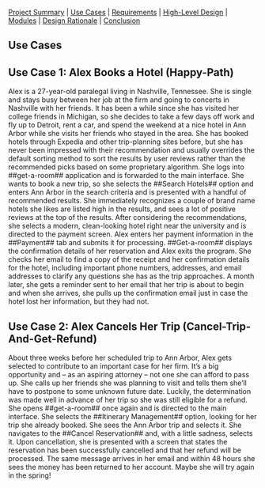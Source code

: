 [Project Summary](index.md) | [Use Cases](use_cases.md) | [Requirements](requirements.md) | [High-Level Design](high_level_design.md) | [Modules](modules.md) | [Design Rationale](design_rationale.md) | [Conclusion](conclusion.md)

## Use Cases

## Use Case 1: Alex Books a Hotel (Happy-Path)

Alex is a 27-year-old paralegal living in Nashville, Tennessee. She is single and stays busy between her job at the firm and going to concerts in Nashville with her friends. It has been a while since she has visited her college friends in Michigan, so she decides to take a few days off work and fly up to Detroit, rent a car, and spend the weekend at a nice hotel in Ann Arbor while she visits her friends who stayed in the area. She has booked hotels through Expedia and other trip-planning sites before, but she has never been impressed with their recommendation and usually overrides the default sorting method to sort the results by user reviews rather than the recommended picks based on some proprietary algorithm. She logs into ##get-a-room## application and is forwarded to the main interface. She wants to book a new trip, so she selects the ##Search Hotels## option and enters Ann Arbor in the search criteria and is presented with a handful of recommended results. She immediately recognizes a couple of brand name hotels she likes are listed high in the results, and sees a lot of positive reviews at the top of the results. After considering the recommendations, she selects a modern, clean-looking hotel right near the university and is directed to the payment screen. Alex enters her payment information in the ##Payment## tab and submits it for processing. ##Get-a-room## displays the confirmation details of her reservation and Alex exits the program. She checks her email to find a copy of the receipt and her confirmation details for the hotel, including important phone numbers, addresses, and email addresses to clarify any questions she has as the trip approaches. A month later, she gets a reminder sent to her email that her trip is about to begin and when she arrives, she pulls up the confirmation email just in case the hotel lost her information, but they had not.

## Use Case 2: Alex Cancels Her Trip (Cancel-Trip-And-Get-Refund)

About three weeks before her scheduled trip to Ann Arbor, Alex gets selected to contribute to an important case for her firm. It’s a big opportunity and – as an aspiring attorney – not one she can afford to pass up. She calls up her friends she was planning to visit and tells them she’ll have to postpone to some unknown future date. Luckily, the determination was made well in advance of her trip so she was still eligible for a refund. She opens ##get-a-room## once again and is directed to the main interface. She selects the ##Itinerary Management## option, looking for her trip she already booked. She sees the Ann Arbor trip and selects it. She navigates to the ##Cancel Reservation## and, with a little sadness, selects it. Upon cancellation, she is presented with a screen that states the reservation has been successfully cancelled and that her refund will be processed. The same message arrives in her email and within 48 hours she sees the money has been returned to her account. Maybe she will try again in the spring!

